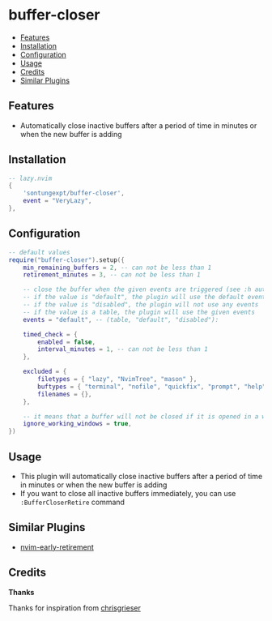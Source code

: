 # buffer-closer

<!--toc:start-->

- [Features](#features)
- [Installation](#installation)
- [Configuration](#configuration)
- [Usage](#usage)
- [Credits](#credits)
- [Similar Plugins](#similar-plugins)

<!--toc:end-->

## Features

- Automatically close inactive buffers after a period of time in minutes or when the new buffer is adding

## Installation

```lua
-- lazy.nvim
{
    'sontungexpt/buffer-closer',
	event = "VeryLazy",
},
```

## Configuration

```lua
-- default values
require("buffer-closer").setup({
	min_remaining_buffers = 2, -- can not be less than 1
	retirement_minutes = 3, -- can not be less than 1

	-- close the buffer when the given events are triggered (see :h autocmd-events)
	-- if the value is "default", the plugin will use the default events
	-- if the value is "disabled", the plugin will not use any events
	-- if the value is a table, the plugin will use the given events
	events = "default", -- (table, "default", "disabled"):

	timed_check = {
		enabled = false,
		interval_minutes = 1, -- can not be less than 1
	},

	excluded = {
		filetypes = { "lazy", "NvimTree", "mason" },
		buftypes = { "terminal", "nofile", "quickfix", "prompt", "help" },
		filenames = {},
	},

	-- it means that a buffer will not be closed if it is opened in a window
	ignore_working_windows = true,
})
```

## Usage

- This plugin will automatically close inactive buffers after a period of time in minutes or when the new buffer is adding
- If you want to close all inactive buffers immediately, you can use `:BufferCloserRetire` command

## Similar Plugins

- [nvim-early-retirement](https://github.com/chrisgrieser/nvim-early-retirement)

## Credits

**Thanks**

Thanks for inspiration from [chrisgrieser](https://github.com/chrisgrieser/nvim-early-retirement)
